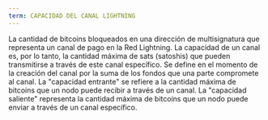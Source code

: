 ```yaml
---
term: CAPACIDAD DEL CANAL LIGHTNING
---
```


La cantidad de bitcoins bloqueados en una dirección de multisignatura que representa un canal de pago en la Red Lightning. La capacidad de un canal es, por lo tanto, la cantidad máxima de sats (satoshis) que pueden transmitirse a través de este canal específico. Se define en el momento de la creación del canal por la suma de los fondos que una parte compromete al canal. La "capacidad entrante" se refiere a la cantidad máxima de bitcoins que un nodo puede recibir a través de un canal. La "capacidad saliente" representa la cantidad máxima de bitcoins que un nodo puede enviar a través de un canal específico.